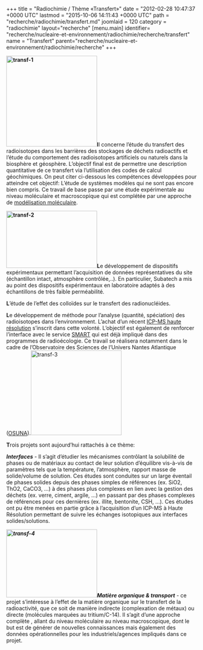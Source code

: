 +++
title = "Radiochimie / Thème «Transfert»"
date = "2012-02-28 10:47:37 +0000 UTC"
lastmod = "2015-10-06 14:11:43 +0000 UTC"
path = "recherche/radiochimie/transfert.md"
joomlaid = 120
category = "radiochimie"
layout="recherche"
[menu.main]
  identifier= "recherche/nucleaire-et-environnement/radiochimie/recherche/transfert"
  name = "Transfert"
  parent="recherche/nucleaire-et-environnement/radiochimie/recherche"
+++
<p><strong> <img src="images/Recherche/Radiochimie/transf-1.jpg" alt="transf-1" width="240"/>I</strong>l concerne l’étude du transfert des radioisotopes dans les barrières des stockages de déchets radioactifs et l’étude du comportement des radioisotopes artificiels ou naturels dans la biosphère et géosphère. L’objectif final est de permettre une description quantitative de ce transfert via l’utilisation des codes de calcul géochimiques. On peut citer ci-dessous les compétences développées pour atteindre cet objectif: L’étude de systèmes modèles qui ne sont pas encore bien compris. Ce travail de base passe par une étude expérimentale au niveau moléculaire et macroscopique qui est complétée par une approche de <a href="fr/component/content/article/15-recherche/radiochimie-recherche/116-modelisation">modélisation moléculaire</a>.</p>
<p><strong><img src="images/Recherche/Radiochimie/transf-2.jpg" alt="transf-2" width="240" height="151"/>L</strong>e développement de dispositifs expérimentaux permettant l’acquisition de données représentatives du site (échantillon intact, atmosphère contrôlée,..). En particulier, Subatech a mis au point des dispositifs expérimentaux en laboratoire adaptés à des échantillons de très faible perméabilité.</p>
<p><strong>L</strong>’étude de l’effet des colloïdes sur le transfert des radionucléides.</p>
<p><strong>L</strong>e développement de méthode pour l’analyse (quantité, spéciation) des radioisotopes dans l’environnement. L’achat d’un récent <a href="fr/recherche/nucleaire-et-environnement/radiochimie/equipements-methodes-techniques">ICP-MS haute résolution</a> s’inscrit dans cette volonté. L’objectif est également de renforcer l’interface avec le service <a href="fr/mesures/le-service-smart/presentation">SMART</a> qui est déjà impliqué dans des programmes de radioécologie. Ce travail se réalisera notamment dans le cadre de l’Observatoire des Sciences de l’Univers Nantes Atlantique (<a href="http://www.osuna.univ-nantes.fr/" target="_blank">OSUNA</a>).<img src="images/Recherche/Radiochimie/transf-3.jpg" alt="transf-3" width="240" height="224"/></p>
<p><strong>T</strong>rois projets sont aujourd’hui rattachés à ce thème:</p>
<p><strong><em>Interfaces</em></strong> - Il s’agit d’étudier les mécanismes contrôlant la solubilité de phases ou de matériaux au contact de leur solution d’équilibre vis-à-vis de paramètres tels que la température, l’atmosphère, rapport masse de solide/volume de solution. Ces études sont conduites sur un large éventail de phases solides depuis des phases simples de références (ex. SiO2, ThO2, CaCO3, …) à des phases plus complexes en lien avec la gestion des déchets (ex. verre, ciment, argile, …) en passant par des phases complexes de références pour ces dernières (ex. illite, bentonite, CSH, …). Ces études ont pu être menées en partie grâce à l’acquisition d’un ICP-MS à Haute Résolution permettant de suivre les échanges isotopiques aux interfaces solides/solutions.</p>
<p><strong><em><img src="images/Recherche/Radiochimie/transf-4.jpg" alt="transf-4" width="240" height="180"/>Matière organique &amp; transport</em></strong> - ce projet s’intéresse à l’effet de la matière organique sur le transfert de la radioactivité, que ce soit de manière indirecte (complexation de métaux) ou directe (molécules marquées au tritium/C-14). Il s’agit d’une approche complète , allant du niveau moléculaire au niveau macroscopique, dont le but est de générer de nouvelles connaissances mais également des données opérationnelles pour les industriels/agences impliqués dans ce projet.</p>